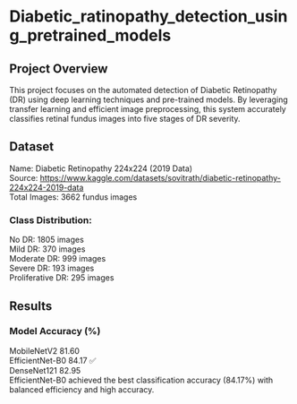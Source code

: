 # Diabetic_ratinopathy_detection_using_pretrained_models
## Project Overview
This project focuses on the automated detection of Diabetic Retinopathy (DR) using deep learning techniques and pre-trained models. By leveraging transfer learning and efficient image preprocessing, this system accurately classifies retinal fundus images into five stages of DR severity.
## Dataset
Name: Diabetic Retinopathy 224x224 (2019 Data)  
Source: https://www.kaggle.com/datasets/sovitrath/diabetic-retinopathy-224x224-2019-data  
Total Images: 3662 fundus images    
### Class Distribution:    
No DR: 1805 images  
Mild DR: 370 images  
Moderate DR: 999 images  
Severe DR: 193 images  
Proliferative DR: 295 images  

## Results  
### Model	Accuracy (%)  
MobileNetV2	81.60  
EfficientNet-B0	84.17 ✅  
DenseNet121	82.95  
EfficientNet-B0 achieved the best classification accuracy (84.17%) with balanced efficiency and high accuracy.

